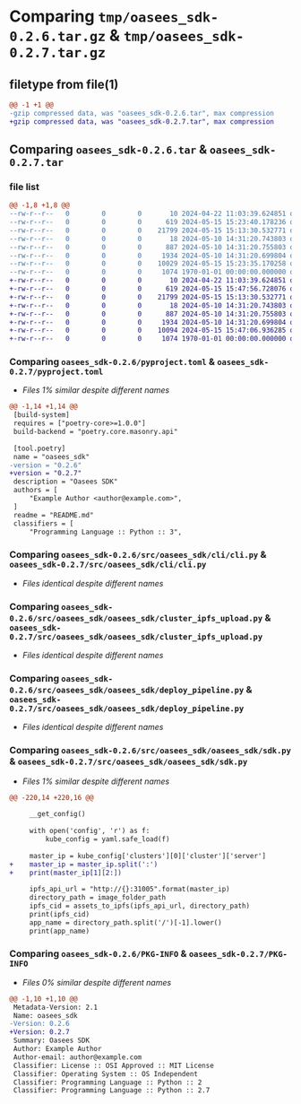 # Comparing `tmp/oasees_sdk-0.2.6.tar.gz` & `tmp/oasees_sdk-0.2.7.tar.gz`

## filetype from file(1)

```diff
@@ -1 +1 @@
-gzip compressed data, was "oasees_sdk-0.2.6.tar", max compression
+gzip compressed data, was "oasees_sdk-0.2.7.tar", max compression
```

## Comparing `oasees_sdk-0.2.6.tar` & `oasees_sdk-0.2.7.tar`

### file list

```diff
@@ -1,8 +1,8 @@
--rw-r--r--   0        0        0       10 2024-04-22 11:03:39.624851 oasees_sdk-0.2.6/README.md
--rw-r--r--   0        0        0      619 2024-05-15 15:23:40.178236 oasees_sdk-0.2.6/pyproject.toml
--rw-r--r--   0        0        0    21799 2024-05-15 15:13:30.532771 oasees_sdk-0.2.6/src/oasees_sdk/cli/cli.py
--rw-r--r--   0        0        0       18 2024-05-10 14:31:20.743803 oasees_sdk-0.2.6/src/oasees_sdk/oasees_sdk/__init__.py
--rw-r--r--   0        0        0      887 2024-05-10 14:31:20.755803 oasees_sdk-0.2.6/src/oasees_sdk/oasees_sdk/cluster_ipfs_upload.py
--rw-r--r--   0        0        0     1934 2024-05-10 14:31:20.699804 oasees_sdk-0.2.6/src/oasees_sdk/oasees_sdk/deploy_pipeline.py
--rw-r--r--   0        0        0    10029 2024-05-15 15:23:35.170258 oasees_sdk-0.2.6/src/oasees_sdk/oasees_sdk/sdk.py
--rw-r--r--   0        0        0     1074 1970-01-01 00:00:00.000000 oasees_sdk-0.2.6/PKG-INFO
+-rw-r--r--   0        0        0       10 2024-04-22 11:03:39.624851 oasees_sdk-0.2.7/README.md
+-rw-r--r--   0        0        0      619 2024-05-15 15:47:56.728076 oasees_sdk-0.2.7/pyproject.toml
+-rw-r--r--   0        0        0    21799 2024-05-15 15:13:30.532771 oasees_sdk-0.2.7/src/oasees_sdk/cli/cli.py
+-rw-r--r--   0        0        0       18 2024-05-10 14:31:20.743803 oasees_sdk-0.2.7/src/oasees_sdk/oasees_sdk/__init__.py
+-rw-r--r--   0        0        0      887 2024-05-10 14:31:20.755803 oasees_sdk-0.2.7/src/oasees_sdk/oasees_sdk/cluster_ipfs_upload.py
+-rw-r--r--   0        0        0     1934 2024-05-10 14:31:20.699804 oasees_sdk-0.2.7/src/oasees_sdk/oasees_sdk/deploy_pipeline.py
+-rw-r--r--   0        0        0    10094 2024-05-15 15:47:06.936285 oasees_sdk-0.2.7/src/oasees_sdk/oasees_sdk/sdk.py
+-rw-r--r--   0        0        0     1074 1970-01-01 00:00:00.000000 oasees_sdk-0.2.7/PKG-INFO
```

### Comparing `oasees_sdk-0.2.6/pyproject.toml` & `oasees_sdk-0.2.7/pyproject.toml`

 * *Files 1% similar despite different names*

```diff
@@ -1,14 +1,14 @@
 [build-system]
 requires = ["poetry-core>=1.0.0"]
 build-backend = "poetry.core.masonry.api"
 
 [tool.poetry]
 name = "oasees_sdk"
-version = "0.2.6"
+version = "0.2.7"
 description = "Oasees SDK"
 authors = [
     "Example Author <author@example.com>",
 ]
 readme = "README.md"
 classifiers = [
     "Programming Language :: Python :: 3",
```

### Comparing `oasees_sdk-0.2.6/src/oasees_sdk/cli/cli.py` & `oasees_sdk-0.2.7/src/oasees_sdk/cli/cli.py`

 * *Files identical despite different names*

### Comparing `oasees_sdk-0.2.6/src/oasees_sdk/oasees_sdk/cluster_ipfs_upload.py` & `oasees_sdk-0.2.7/src/oasees_sdk/oasees_sdk/cluster_ipfs_upload.py`

 * *Files identical despite different names*

### Comparing `oasees_sdk-0.2.6/src/oasees_sdk/oasees_sdk/deploy_pipeline.py` & `oasees_sdk-0.2.7/src/oasees_sdk/oasees_sdk/deploy_pipeline.py`

 * *Files identical despite different names*

### Comparing `oasees_sdk-0.2.6/src/oasees_sdk/oasees_sdk/sdk.py` & `oasees_sdk-0.2.7/src/oasees_sdk/oasees_sdk/sdk.py`

 * *Files 1% similar despite different names*

```diff
@@ -220,14 +220,16 @@
 
     __get_config()
 
     with open('config', 'r') as f:
         kube_config = yaml.safe_load(f)
 
     master_ip = kube_config['clusters'][0]['cluster']['server']
+    master_ip = master_ip.split(':')
+    print(master_ip[1][2:])
 
     ipfs_api_url = "http://{}:31005".format(master_ip)
     directory_path = image_folder_path
     ipfs_cid = assets_to_ipfs(ipfs_api_url, directory_path)
     print(ipfs_cid)
     app_name = directory_path.split('/')[-1].lower()
     print(app_name)
```

### Comparing `oasees_sdk-0.2.6/PKG-INFO` & `oasees_sdk-0.2.7/PKG-INFO`

 * *Files 0% similar despite different names*

```diff
@@ -1,10 +1,10 @@
 Metadata-Version: 2.1
 Name: oasees_sdk
-Version: 0.2.6
+Version: 0.2.7
 Summary: Oasees SDK
 Author: Example Author
 Author-email: author@example.com
 Classifier: License :: OSI Approved :: MIT License
 Classifier: Operating System :: OS Independent
 Classifier: Programming Language :: Python :: 2
 Classifier: Programming Language :: Python :: 2.7
```


